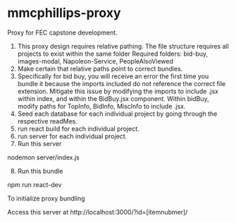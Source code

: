 # mmcphillips-proxy
Proxy for FEC capstone development.

1. This proxy design requires relative pathing.
  The file structure requires all projects to exist within the same folder
  Required folders: bid-buy, images-modal, Napoleon-Service, PeopleAlsoViewed
2. Make certain that relative paths point to correct bundles.
3. Specifically for bid buy, you will receive an error the first time you bundle it because the imports included do not reference the correct file extension. Mitigate this issue by modifying the imports to include .jsx within index, and within the BidBuy.jsx component. Within bidBuy, modify paths for TopInfo, BidInfo, MiscInfo to include .jsx.
4. Seed each database for each individual project by going through the respective readMes.
5. run react build for each individual project.
6. run server for each individual project.
7. Run this server

nodemon server/index.js

8. Run this bundle

npm run react-dev

To initialize proxy bundling

Access this server at
http://localhost:3000/?id=[itemnubmer]/